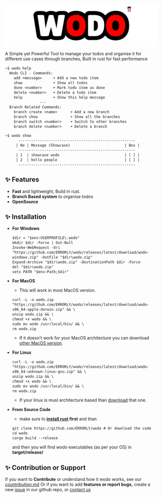 <div style="display:flex; align-items: center; justify-content: center; gap: 30px;">
    <img src="/images/wodo-logo.png" alt="Wodo Logo"/>
</div>

A Simple yet Powerful Tool to manage your todos and organise it for different use cases through branches, Built in rust for fast performance

```
~$ wodo help
  Wodo CLI - Commands:
    add <message>     ➜ Add a new todo item
    show              ➜ Show all todos
    done <number>     ➜ Mark todo item as done
    delete <number>   ➜ Delete a todo item
    help              ➜ Show this help message
                ---
  Branch Related Commands:
    branch create <name>      ➜ Add a new branch
    branch show               ➜ Show all the branches
    branch switch <number>    ➜ Switch to other branches
    branch delete <number>    ➜ Delete a branch
```
```
~$ wodo show
      ------------------------------------------------------
     | No | Message (Showcase)                         | Box |
      ------------------------------------------------------
     | 1  | showcase wodo                              | [ ] |
     | 2  | hello people                               | [ ] |
      ------------------------------------------------------

```

## ✨ Features
- **Fast** and lightweight, Build in rust.
- **Branch Based system** to organise todos
- **OpenSource**

## ✨ Installation
- **For Windows**
  ```
  $dir = "$env:USERPROFILE\.wodo"
  mkdir $dir -Force | Out-Null
  Invoke-WebRequest -Uri "https://github.com/ERRORLY/wodo/releases/latest/download/wodo-windows.zip" -OutFile "$dir\wodo.zip"
  Expand-Archive "$dir\wodo.zip" -DestinationPath $dir -Force
  del "$dir\wodo.zip"
  setx PATH "$env:Path;$dir"

  ```
- **For MacOS**
  - This will work in most MacOS version.
  ```
  curl -L -o wodo.zip "https://github.com/ERRORLY/wodo/releases/latest/download/wodo-x86_64-apple-darwin.zip" && \
  unzip wodo.zip && \
  chmod +x wodo && \
  sudo mv wodo /usr/local/bin/ && \
  rm wodo.zip
  ```
  - If it doesn't work for your MacOS architecture you can download [other MacOS version](https://github.com/ERRORLY/wodo/releases/latest).
- **For Linux**
  ```
  curl -L -o wodo.zip "https://github.com/ERRORLY/wodo/releases/latest/download/wodo-x86_64-unknown-linux-gnu.zip" && \
  unzip wodo.zip && \
  chmod +x wodo && \
  sudo mv wodo /usr/local/bin/ && \
  rm wodo.zip
  ```
  - If your linux is musl architecture based than [download](https://github.com/ERRORLY/wodo/releases/latest) that one.

- **From Source Code**
  - make sure to **[install rust](https://rust-lang.org/tools/install/) first** and than
  ```
  git clone https://github.com/ERRORLY/wodo # Or download the code
  cd wodo
  cargo build --release
  ```
  and then you will find wodo executables (as per your OS) in **target/release/**

## ✨ Contribution or Support
If you want to **Contribute** or understand how it wodo works, see our [countribution.md](https://github.com/ERRORLY/wodo/blob/main/contribution.md) Or if you want to add **features or report bugs**, create a new [issue](https://github.com/ERRORLY/wodo/issues) in our github repo, or [contact us](/community)
